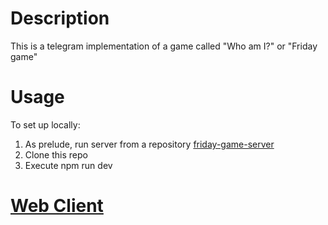 # Description
This is a telegram implementation of a game called "Who am I?" or "Friday game"
# Usage
To set up locally:

1. As prelude, run server from a repository [friday-game-server](https://github.com/alexmaltsevgit/friday-game-server)
2. Clone this repo
3. Execute npm run dev
# [Web Client](https://github.com/alexmaltsevgit/friday-game)
